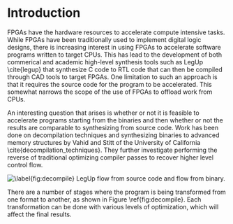 # Introduction

FPGAs have the hardware resources to accelerate compute intensive tasks.  While
FPGAs have been traditionally used to implement digital logic designs, there is
increasing interest in using FPGAs to accelerate software programs written to
target CPUs.  This has lead to the development of both commerical and academic
high-level synthesis tools such as LegUp \cite{legup} that synthesize C code to RTL
code that can then be compiled through CAD tools to target FPGAs.  One
limitation to such an approach is that it requires the source code for the
program to be accelerated.  This somewhat narrows the scope of the use of FPGAs
to offload work from CPUs.

An interesting question that arises is whether or not it is feasible to
accelerate programs starting from the binaries and then whether or not the
results are comparable to synthesizing from source code.  Work has been done on
decompilation techniques and synthesizing binaries to advanced memory structures
by Vahid and Stitt of the University of California \cite{decompilation_techniques}.
They further investigate performing the reverse of traditional optimizing
compiler passes to recover higher level control flow.

![\label{fig:decompile} LegUp flow from source code and flow from
binary.](imgs/binary_synthesis.png)

There are a number of stages where the program is being transformed from one
format to another, as shown in Figure \ref{fig:decompile}.  Each transformation
can be done with various levels of optimization, which will affect the final
results.
